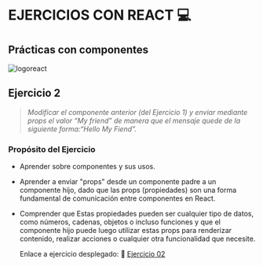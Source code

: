 # EJERCICIOS CON REACT 💻

## Prácticas con componentes

![logoreact](https://upload.wikimedia.org/wikipedia/commons/1/18/React_Native_Logo.png)

## Ejercicio 2

> _Modificar el componente anterior (del Ejercicio 1) y enviar mediante props el valor “My friend” de manera que el mensaje quede de la siguiente forma:“Hello My Fiend”._

### Propósito del Ejercicio

- Aprender sobre componentes y sus usos.
- Aprender a enviar "props" desde un componente padre a un componente hijo, dado que las props (propiedades) son una forma fundamental de comunicación entre componentes en React.
- Comprender que Estas propiedades pueden ser cualquier tipo de datos, como números, cadenas, objetos o incluso funciones y que el componente hijo puede luego utilizar estas props para renderizar contenido, realizar acciones o cualquier otra funcionalidad que necesite.

  Enlace a ejercicio desplegado: 🔗
  [Ejercicio 02](https://.../)
